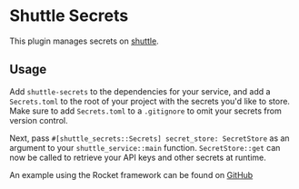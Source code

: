 # Shuttle Secrets

This plugin manages secrets on [shuttle](https://www.shuttle.rs).

## Usage

Add `shuttle-secrets` to the dependencies for your service, and add a `Secrets.toml` to the root of your project
with the secrets you'd like to store. Make sure to add `Secrets.toml` to a `.gitignore` to omit your secrets from version control.

Next, pass `#[shuttle_secrets::Secrets] secret_store: SecretStore` as an argument to your `shuttle_service::main` function.
`SecretStore::get` can now be called to retrieve your API keys and other secrets at runtime.

An example using the Rocket framework can be found on [GitHub](https://github.com/shuttle-hq/examples/tree/main/rocket/secrets)
